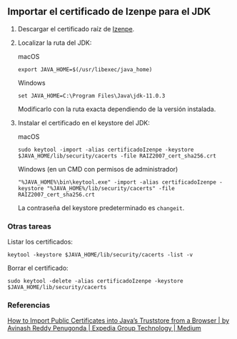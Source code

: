 ## Importar el certificado de Izenpe para el JDK

1. Descargar el certificado raíz de [Izenpe](https://www.izenpe.eus/web_corporativa/es/descarga-certificados.shtml).

2. Localizar la ruta del JDK:

	macOS
	
	```
	export JAVA_HOME=$(/usr/libexec/java_home)
	```

	Windows

	```
	set JAVA_HOME=C:\Program Files\Java\jdk-11.0.3
	```

	Modificarlo con la ruta exacta dependiendo de la versión instalada.


3. Instalar el certificado en el keystore del JDK:

	macOS

	```
	sudo keytool -import -alias certificadoIzenpe -keystore $JAVA_HOME/lib/security/cacerts -file RAIZ2007_cert_sha256.crt
	```

	Windows (en un CMD con permisos de administrador)

	```
	"%JAVA_HOME%\bin\keytool.exe" -import -alias certificadoIzenpe -keystore "%JAVA_HOME%/lib/security/cacerts" -file RAIZ2007_cert_sha256.crt
	```

	La contraseña del keystore predeterminado es `changeit`.

### Otras tareas

Listar los certificados:

```
keytool -keystore $JAVA_HOME/lib/security/cacerts -list -v
```

Borrar el certificado:

```
sudo keytool -delete -alias certificadoIzenpe -keystore $JAVA_HOME/lib/security/cacerts
```

### Referencias

[How to Import Public Certificates into Java’s Truststore from a Browser | by Avinash Reddy Penugonda | Expedia Group Technology | Medium](https://medium.com/expedia-group-tech/how-to-import-public-certificates-into-javas-truststore-from-a-browser-a35e49a806dc)
